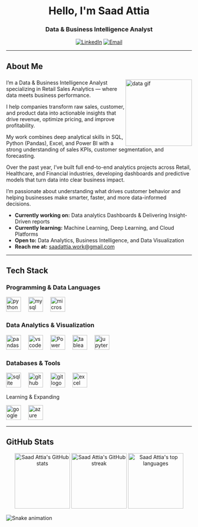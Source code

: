 <h1 align="center">Hello, I'm Saad Attia</h1>
<h3 align="center">Data & Business Intelligence Analyst</h3>

<div align="center">

[![LinkedIn](https://img.shields.io/badge/LinkedIn-Connect-0A66C2?style=flat&logo=linkedin&logoColor=white)](https://www.linkedin.com/in/saad-attia-20637b387/)
[![Email](https://img.shields.io/badge/Email-Contact%20Me-red?style=flat&logo=gmail)](mailto:saadattia.work@gmail.com)

</div>

---

<div align="left">

##  About Me  

</div>

###

<img align="right" height="180" src="https://media.giphy.com/media/qgQUggAC3Pfv687qPC/giphy.gif" alt="data gif"/>

###

<div align="left">
  
  I’m a Data & Business Intelligence Analyst specializing in Retail Sales Analytics — where data meets business performance.

I help companies transform raw sales, customer, and product data into actionable insights that drive revenue, optimize pricing, and improve profitability.

My work combines deep analytical skills in SQL, Python (Pandas), Excel, and Power BI with a strong understanding of sales KPIs, customer segmentation, and forecasting.

Over the past year, I’ve built full end-to-end analytics projects across Retail, Healthcare, and Financial industries, developing dashboards and predictive models that turn data into clear business impact.

I’m passionate about understanding what drives customer behavior and helping businesses make smarter, faster, and more data-informed decisions.  
  
  
  -  **Currently working on:** Data analytics Dashboards & Delivering Insight-Driven reports 
  -  **Currently learning:** Machine Learning, Deep Learning, and Cloud Platforms  
  -  **Open to:** Data Analytics, Business Intelligence, and Data Visualization  
  -  **Reach me at:** saadattia.work@gmail.com 

</div>

---

##  Tech Stack

### Programming & Data Languages
<div align="left"> <img src="https://cdn.jsdelivr.net/gh/devicons/devicon/icons/python/python-original.svg" height="40" alt="python logo" /> <img width="12" /> <img src="https://cdn.jsdelivr.net/gh/devicons/devicon/icons/mysql/mysql-original.svg" height="40" alt="mysql logo" /> <img width="12" /> <img src="https://cdn.jsdelivr.net/gh/devicons/devicon/icons/microsoftsqlserver/microsoftsqlserver-plain.svg" height="40" alt="microsoftsqlserver logo" /> </div>

### Data Analytics & Visualization
<div align="left"> 
  <img src="https://cdn.jsdelivr.net/gh/devicons/devicon/icons/pandas/pandas-original.svg" height="40" alt="pandas logo" /> 
  <img width="12" /> <img
<div align="left">
  <img src="https://cdn.jsdelivr.net/gh/devicons/devicon/icons/vscode/vscode-original.svg" height="40" alt="vscode logo"  />
  <img width="12" />
  <img src="https://upload.wikimedia.org/wikipedia/commons/c/cf/New_Power_BI_Logo.svg" height="40" alt="Power BI logo" />
  <img width="12" />
  <img src="https://cdn.worldvectorlogo.com/logos/tableau-software.svg" height="40" alt="tableau logo" />
  <img width="12" />
  <img src="https://cdn.jsdelivr.net/gh/devicons/devicon/icons/jupyter/jupyter-original.svg" height="40" alt="jupyter logo"  />
</div>


### Databases & Tools
<div align="left"> <img src="https://cdn.jsdelivr.net/gh/devicons/devicon/icons/sqlite/sqlite-original.svg" height="40" alt="sqlite logo" />  <img width="12" /> <img src="https://cdn.jsdelivr.net/gh/devicons/devicon/icons/github/github-original.svg" height="40" alt="github logo" /> <img width="12" /> <img src="https://cdn.jsdelivr.net/gh/devicons/devicon/icons/git/git-original.svg" height="40" alt="git logo" /> 
  <img width="12" /> <img src="https://cdn-icons-png.flaticon.com/512/732/732220.png" height="40" alt="excel logo" />
</div>

 Learning & Expanding
<div align="left"> <img src="https://cdn.jsdelivr.net/gh/devicons/devicon/icons/googlecloud/googlecloud-original.svg" height="40" alt="google cloud logo" /> <img width="12" /> <img src="https://cdn.jsdelivr.net/gh/devicons/devicon/icons/azure/azure-original.svg" height="40" alt="azure logo" /> </div>

---

##  GitHub Stats

<div align="center">
  <img src="https://github-readme-stats.vercel.app/api?username=Saad-learning&show_icons=true&include_all_commits=true&count_private=true&theme=dark&hide_border=true" height="150" alt="Saad Attia's GitHub stats" />
  <img src="https://streak-stats.demolab.com?user=Saad-learning&theme=dark&hide_border=true" height="150" alt="Saad Attia's GitHub streak" />
  <img src="https://github-readme-stats.vercel.app/api/top-langs?username=Saad-learning&layout=compact&langs_count=6&theme=dark&hide_border=true" height="150" alt="Saad Attia's top languages" />
</div>

![Snake animation](https://github.com/Saad-learning/Saad-Attia/blob/output/snake-dark.svg)
